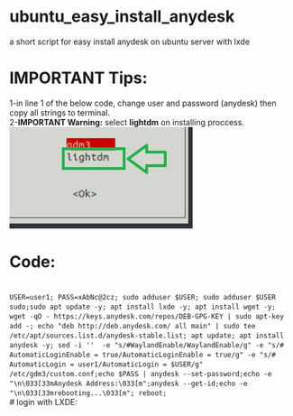 # ubuntu_easy_install_anydesk
a short script for easy install anydesk on ubuntu server with lxde

# IMPORTANT Tips:
1-in line 1 of the below code, change user and password (anydesk) then copy all strings to terminal.<br>
2-<b>IMPORTANT Warning:</b> select <b>lightdm</b> on installing proccess.<br>
<img src="https://github.com/DrKei1/ubuntu_easy_install_anydesk/blob/main/select-lightdm.jpg?raw=true">

# Code:
<code>
USER=user1; PASS=xAbNc@2cz; sudo adduser $USER; sudo adduser $USER sudo;sudo apt update -y; apt install lxde -y; apt install wget -y; wget -qO - https://keys.anydesk.com/repos/DEB-GPG-KEY | sudo apt-key add -; echo "deb http://deb.anydesk.com/ all main" | sudo tee /etc/apt/sources.list.d/anydesk-stable.list; apt update; apt install anydesk -y; sed -i ''  -e "s/#WaylandEnable/WaylandEnable/g" -e "s/#  AutomaticLoginEnable = true/AutomaticLoginEnable = true/g" -e "s/#  AutomaticLogin = user1/AutomaticLogin = $USER/g" /etc/gdm3/custom.conf;echo $PASS | anydesk --set-password;echo -e "\n\033[33mAnydesk Address:\033[m";anydesk --get-id;echo -e "\n\033[33mrebooting...\033[m"; reboot;
</code>
# login with LXDE:


